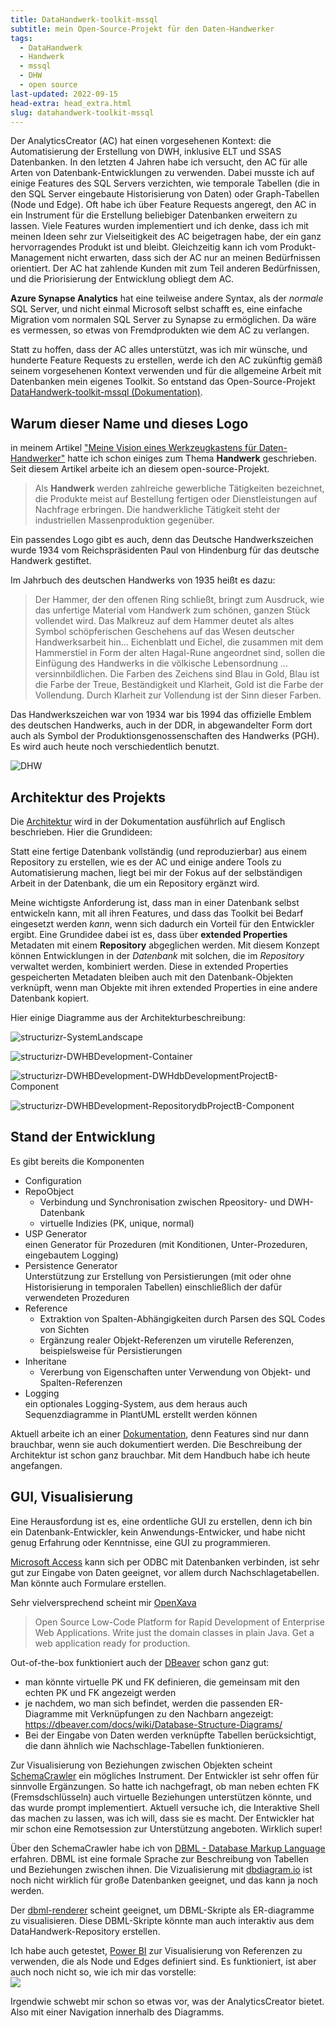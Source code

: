 ```yaml
---
title: DataHandwerk-toolkit-mssql
subtitle: mein Open-Source-Projekt für den Daten-Handwerker
tags:
  - DataHandwerk
  - Handwerk
  - mssql
  - DHW
  - open source
last-updated: 2022-09-15
head-extra: head_extra.html
slug: datahandwerk-toolkit-mssql
---
```


Der AnalyticsCreator (AC) hat einen vorgesehenen Kontext: die Automatisierung der Erstellung von DWH, inklusive ELT und SSAS Datenbanken. In den letzten 4 Jahren habe ich versucht, den AC für alle Arten von Datenbank-Entwicklungen zu verwenden. Dabei musste ich auf einige Features des SQL Servers verzichten, wie temporale Tabellen (die in den SQL Server eingebaute Historisierung von Daten) oder Graph-Tabellen (Node und Edge). Oft habe ich über Feature Requests angeregt, den AC in ein Instrument für die Erstellung beliebiger Datenbanken erweitern zu lassen. Viele Features wurden implementiert und ich denke, dass ich mit meinen Ideen sehr zur Vielseitigkeit des AC beigetragen habe, der ein ganz hervorragendes Produkt ist und bleibt. Gleichzeitig kann ich vom Produkt-Management nicht erwarten, dass sich der AC nur an meinen Bedürfnissen orientiert. Der AC hat zahlende Kunden mit zum Teil anderen Bedürfnissen, und die Priorisierung der Entwicklung obliegt dem AC.


**Azure Synapse Analytics** hat eine teilweise andere Syntax, als der *normale* SQL Server, und nicht einmal Microsoft selbst schafft es, eine einfache Migration vom normalen SQL Server zu Synapse zu ermöglichen. Da wäre es vermessen, so etwas von Fremdprodukten wie dem AC zu verlangen.

Statt zu hoffen, dass der AC alles unterstützt, was ich mir wünsche, und hunderte Feature Requests zu erstellen, werde ich den AC zukünftig gemäß seinem vorgesehenen Kontext verwenden und für die allgemeine Arbeit mit Datenbanken mein eigenes Toolkit. So entstand das Open-Source-Projekt [DataHandwerk-toolkit-mssql (Dokumentation)](https://datahandwerk.github.io).

## Warum dieser Name und dieses Logo

in meinem Artikel ["Meine Vision eines Werkzeugkastens für Daten-Handwerker"](../2021-01-06-meine-vision-eines-werkzeugkastens-fur-daten-handwerker/) hatte ich schon einiges zum Thema **Handwerk** geschrieben. Seit diesem Artikel arbeite ich an diesem open-source-Projekt.

>Als **Handwerk** werden zahlreiche gewerbliche Tätigkeiten bezeichnet, die Produkte meist auf Bestellung fertigen oder Dienstleistungen auf Nachfrage erbringen. Die handwerkliche Tätigkeit steht der industriellen Massenproduktion gegenüber.

Ein passendes Logo gibt es auch, denn das Deutsche Handwerkszeichen wurde 1934 vom Reichspräsidenten Paul von Hindenburg für das deutsche Handwerk gestiftet.

Im Jahrbuch des deutschen Handwerks von 1935 heißt es dazu:

>Der Hammer, der den offenen Ring schließt, bringt zum Ausdruck, wie das unfertige Material vom Handwerk zum schönen, ganzen Stück vollendet wird. Das Malkreuz auf dem Hammer deutet als altes Symbol schöpferischen Geschehens auf das Wesen deutscher Handwerksarbeit hin… Eichenblatt und Eichel, die zusammen mit dem Hammerstiel in Form der alten Hagal-Rune angeordnet sind, sollen die Einfügung des Handwerks in die völkische Lebensordnung … versinnbildlichen. Die Farben des Zeichens sind Blau in Gold, Blau ist die Farbe der Treue, Beständigkeit und Klarheit, Gold ist die Farbe der Vollendung. Durch Klarheit zur Vollendung ist der Sinn dieser Farben.

Das Handwerkszeichen war von 1934 war bis 1994 das offizielle Emblem des deutschen Handwerks, auch in der DDR, in abgewandelter Form dort auch als Symbol der Produktionsgenossenschaften des Handwerks (PGH). Es wird auch heute noch verschiedentlich benutzt. 

![DHW](../assets/img/DatenHandwerk-toolkit-mssql.svg)

## Architektur des Projekts

Die [Architektur](https://datahandwerk.gitlab.io/dhw/arc/architecture.html) wird in der Dokumentation ausführlich auf Englisch beschrieben. Hier die Grundideen:

Statt eine fertige Datenbank vollständig (und reproduzierbar) aus einem Repository zu erstellen, wie es der AC und einige andere Tools zu Automatisierung machen, liegt bei mir der Fokus auf der selbständigen Arbeit in der Datenbank, die um ein Repository ergänzt wird.

Meine wichtigste Anforderung ist, dass man in einer Datenbank selbst entwickeln kann, mit all ihren Features, und dass das Toolkit bei Bedarf eingesetzt werden *kann*, wenn sich dadurch ein Vorteil für den Entwickler ergibt. Eine Grundidee dabei ist es, dass über **extended Properties** Metadaten mit einem **Repository** abgeglichen werden. Mit diesem Konzept können Entwicklungen in der *Datenbank* mit solchen, die im *Repository* verwaltet werden, kombiniert werden. Diese in extended Properties gespeicherten Metadaten bleiben auch mit den Datenbank-Objekten verknüpft, wenn man Objekte mit ihren extended Properties in eine andere Datenbank kopiert.

Hier einige Diagramme aus der Architekturbeschreibung:

![structurizr-SystemLandscape](../assets/img/structurizr-SystemLandscape.svg)

![structurizr-DWHBDevelopment-Container](../assets/img/structurizr-DWHBDevelopment-Container.svg)

![structurizr-DWHBDevelopment-DWHdbDevelopmentProjectB-Component](../assets/img/structurizr-DWHBDevelopment-DWHdbDevelopmentProjectB-Component.svg)

![structurizr-DWHBDevelopment-RepositorydbProjectB-Component](../assets/img/structurizr-DWHBDevelopment-RepositorydbProjectB-Component.svg)

## Stand der Entwicklung

Es gibt bereits die Komponenten

- Configuration
- RepoObject  
  - Verbindung und Synchronisation zwischen Rpeository- und DWH-Datenbank
  - virtuelle Indizies (PK, unique, normal)
- USP Generator  
  einen Generator für Prozeduren (mit Konditionen, Unter-Prozeduren, eingebautem Logging)
- Persistence Generator  
  Unterstützung zur Erstellung von Persistierungen (mit oder ohne Historisierung in temporalen Tabellen) einschließlich der dafür verwendeten Prozeduren
- Reference
  - Extraktion von Spalten-Abhängigkeiten durch Parsen des SQL Codes von Sichten
  - Ergänzung realer Objekt-Referenzen um virutelle Referenzen, beispielsweise für Persistierungen
- Inheritane  
  - Vererbung von Eigenschaften unter Verwendung von Objekt- und Spalten-Referenzen
- Logging  
  ein optionales Logging-System, aus dem heraus auch Sequenzdiagramme in PlantUML erstellt werden können

Aktuell arbeite ich an einer [Dokumentation](https://datahandwerk.github.io), denn Features sind nur dann brauchbar, wenn sie auch dokumentiert werden. Die Beschreibung der Architektur ist schon ganz brauchbar. Mit dem Handbuch habe ich heute angefangen.

## GUI, Visualisierung

Eine Herausfordung ist es, eine ordentliche GUI zu erstellen, denn ich bin ein Datenbank-Entwickler, kein Anwendungs-Entwicker, und habe nicht genug Erfahrung oder Kenntnisse, eine GUI zu programmieren.

[Microsoft Access](https://www.microsoft.com/de-de/microsoft-365/access) kann sich per ODBC mit Datenbanken verbinden, ist sehr gut zur Eingabe von Daten geeignet, vor allem durch Nachschlagetabellen. Man könnte auch Formulare erstellen.

Sehr vielversprechend scheint mir [OpenXava](https://www.openxava.org/)

>Open Source Low-Code Platform for Rapid Development of Enterprise Web Applications.
>Write just the domain classes in plain Java. Get a web application ready for production.

Out-of-the-box funktioniert auch der [DBeaver](https://dbeaver.com/) schon ganz gut:
- man könnte virtuelle PK und FK definieren, die gemeinsam mit den echten PK und FK angezeigt werden
- je nachdem, wo man sich befindet, werden die passenden ER-Diagramme mit Verknüpfungen zu den Nachbarn angezeigt: https://dbeaver.com/docs/wiki/Database-Structure-Diagrams/
- Bei der Eingabe von Daten werden verknüpfte Tabellen berücksichtigt, die dann ähnlich wie Nachschlage-Tabellen funktionieren.

Zur Visualisierung von Beziehungen zwischen Objekten scheint [SchemaCrawler](https://www.schemacrawler.com/) ein mögliches Instrument. Der Entwickler ist sehr offen für sinnvolle Ergänzungen. So hatte ich nachgefragt, ob man neben echten FK (Fremsdschlüsseln) auch virtuelle Beziehungen unterstützen könnte, und das wurde prompt implementiert. Aktuell versuche ich, die Interaktive Shell das machen zu lassen, was ich will, dass sie es macht. Der Entwickler hat mir schon eine Remotsession zur Unterstützung angeboten. Wirklich super!

Über den SchemaCrawler habe ich von [DBML - Database Markup Language](https://www.dbml.org/home/) erfahren. DBML ist eine formale Sprache zur Beschreibung von Tabellen und Beziehungen zwischen ihnen. Die Vizualisierung mit [dbdiagram.io](https://dbdiagram.io/home?utm_source=dbml) ist noch nicht wirklich für große Datenbanken geeignet, und das kann ja noch werden.

Der [dbml-renderer](https://github.com/softwaretechnik-berlin/dbml-renderer) scheint geeignet, um DBML-Skripte als ER-diagramme zu visualisieren. Diese DBML-Skripte könnte man auch interaktiv aus dem DataHandwerk-Repository erstellen.

Ich habe auch getestet, [Power BI](https://www.microsoft.com/de-de/power-platform/products/power-bi/?market=de) zur Visualisierung von Referenzen zu verwenden, die als Node und Edges definiert sind. Es funktioniert, ist aber auch noch nicht so, wie ich mir das vorstelle:  
![](../assets/img/power-bi-references-01.png)

Irgendwie schwebt mir schon so etwas vor, was der AnalyticsCreator bietet. Also mit einer Navigation innerhalb des Diagramms.
